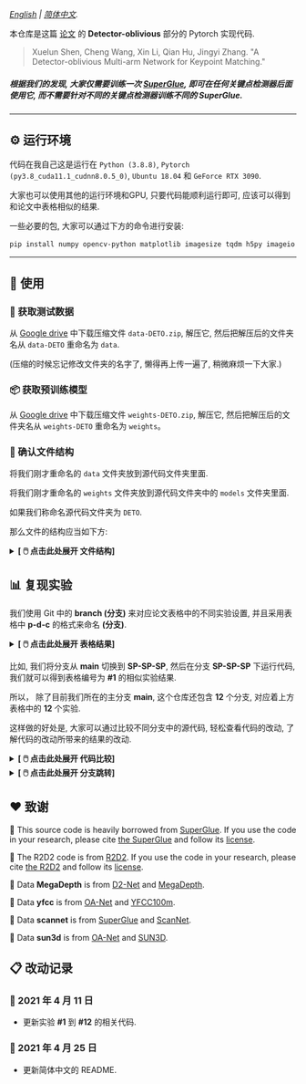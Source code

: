 *[English](README.md) | [简体中文](README.zh-CN-simplified.md).*


本仓库是这篇 [论文](https://arxiv.org/abs/2104.00947) 的 **Detector-oblivious** 部分的 Pytorch 实现代码.

> Xuelun Shen, Cheng Wang, Xin Li, Qian Hu, Jingyi Zhang. "A Detector-oblivious Multi-arm Network for Keypoint Matching."

##### 根据我们的发现, 大家仅需要训练一次 [SuperGlue](https://psarlin.com/superglue), 即可在任何关键点检测器后面使用它, 而不需要针对不同的关键点检测器训练不同的 SuperGlue.

---

## ⚙️ 运行环境

代码在我自己这是运行在 `Python (3.8.8)`, `Pytorch (py3.8_cuda11.1_cudnn8.0.5_0)`, `Ubuntu 18.04` 和 `GeForce RTX 3090`.

大家也可以使用其他的运行环境和GPU, 只要代码能顺利运行即可, 应该可以得到和论文中表格相似的结果.

一些必要的包, 大家可以通过下方的命令进行安装:

```bash
pip install numpy opencv-python matplotlib imagesize tqdm h5py imageio
```

---

## 🔨 使用

### 💾 获取测试数据

从 [Google drive](https://drive.google.com/file/d/1qWrZjy1lYe6tB8OWE-Q07HcG5ycm3Fnn/view?usp=sharing) 中下载压缩文件 `data-DETO.zip`, 解压它, 然后把解压后的文件夹名从 `data-DETO` 重命名为 `data`.

(压缩的时候忘记修改文件夹的名字了, 懒得再上传一遍了, 稍微麻烦一下大家.)


### 📦 获取预训练模型

从 [Google drive](https://drive.google.com/file/d/1T5nmIrA13LfSpoKHMAvbXEd0HLcfHAnw/view?usp=sharing) 中下载压缩文件 `weights-DETO.zip`, 解压它, 然后把解压后的文件夹名从 `weights-DETO` 重命名为 `weights`。


### 📁 确认文件结构

将我们刚才重命名的 `data` 文件夹放到源代码文件夹里面.

将我们刚才重命名的 `weights` 文件夹放到源代码文件夹中的 `models` 文件夹里面.

如果我们称命名源代码文件夹为 `DETO`.

那么文件的结构应当如下方:

<details>
<summary><b>[ 🖱️ 点击此处展开 文件结构]</b></summary>

```bash
DETO
│
└───assets
│
└───data
│	│
│	└───MegaDepth
│	│
│	└───scannet
│	│
│	└───sun3d
│	│
│	└───yfcc
│
└───models
    │
    └───weights
		│
		└───r2d2_WASF_256d.pt
		│
		└───r2d2_WASF_N16.pt
		│
		└───superglue_indoor.pth
		│
		└───superglue_outdoor.pth
		│
		└───superpoint_v1.pth
```
</details>

## 📊 复现实验

我们使用 Git 中的 **branch (分支)** 来对应论文表格中的不同实验设置, 并且采用表格中 **p-d-c** 的格式来命名 **(分支)**.

<details>
<summary><b>[ 🖱️ 点击此处展开 表格结果]</b></summary>

<p align="center">
	<img src="assets/results.png" width="100%">
</p>
</details>

比如, 我们将分支从 **main** 切换到 **SP-SP-SP**, 然后在分支 **SP-SP-SP** 下运行代码, 我们就可以得到表格编号为 **#1** 的相似实验结果.

所以， 除了目前我们所在的主分支 **main**, 这个仓库还包含 **12** 个分支, 对应着上方表格中的 **12** 个实验.

这样做的好处是, 大家可以通过比较不同分支中的源代码, 轻松查看代码的改动, 了解代码的改动所带来的结果的改动.

<details>
<summary><b>[ 🖱️ 点击此处展开 代码比较]</b></summary>

#### 比如我们比较分支 R2D2-SP-SP 和 SP-SP-SP

<p align="center">
	<img src="assets/comparisons.png" width="100%">
</p>
</details>

<details>
<summary><b>[ 🖱️ 点击此处展开 分支跳转]</b></summary>

#### 目前我们在分支 main

|                                    Experiments                                    	|  p   |  d   |  c   |
| :--------------------------------------------------------------------------------------:	| :--: | :--: | :--: |
| 👉[main](https://github.com/Xylon-Sean/Detector-oblivious-keypoint-matcher/tree/main)		|  --  |  --  |  --  |
| [#1](https://github.com/Xylon-Sean/Detector-oblivious-keypoint-matcher/tree/SP-SP-SP)		|  SP  |  SP  |  SP  |
| [#2](https://github.com/Xylon-Sean/Detector-oblivious-keypoint-matcher/tree/R2D2-SP-SP)	| R2D2 |  SP  |  SP  |
| [#3](https://github.com/Xylon-Sean/Detector-oblivious-keypoint-matcher/tree/SP-R2D2-SP)	|  SP  | R2D2 |  SP  |
| [#4](https://github.com/Xylon-Sean/Detector-oblivious-keypoint-matcher/tree/SP-SP-R2D2)	|  SP  |  SP  | R2D2 |
| [#5](https://github.com/Xylon-Sean/Detector-oblivious-keypoint-matcher/tree/SP-SP-RAND)	|  SP  |  SP  | RAND |
| [#6](https://github.com/Xylon-Sean/Detector-oblivious-keypoint-matcher/tree/SP-SP-ZERO)	|  SP  |  SP  | ZERO |
| [#7](https://github.com/Xylon-Sean/Detector-oblivious-keypoint-matcher/tree/SP-SP-ONE)	|  SP  |  SP  | ONE  |
|[#8](https://github.com/Xylon-Sean/Detector-oblivious-keypoint-matcher/tree/SIFT-SIFT-SIFT)| SIFT | SIFT | SIFT |
| [#9](https://github.com/Xylon-Sean/Detector-oblivious-keypoint-matcher/tree/SIFT-SP-SIFT)	| SIFT |  SP  | SIFT |
|[#10](https://github.com/Xylon-Sean/Detector-oblivious-keypoint-matcher/tree/SIFT-SP-RAND)	| SIFT |  SP  | RAND |
|[#11](https://github.com/Xylon-Sean/Detector-oblivious-keypoint-matcher/tree/SIFT-SP-ZERO)	| SIFT |  SP  | ZERO |
|[#12](https://github.com/Xylon-Sean/Detector-oblivious-keypoint-matcher/tree/SIFT-SP-ONE)	| SIFT |  SP  | ONE  |
</details>

## ❤️ 致谢

🥇 This source code is heavily borrowed from [SuperGlue](https://github.com/magicleap/SuperGluePretrainedNetwork). If you use the code in your research, please cite [the SuperGlue](https://github.com/magicleap/SuperGluePretrainedNetwork#bibtex-citation) and follow its [license](https://github.com/magicleap/SuperGluePretrainedNetwork/blob/master/LICENSE).

🥇 The R2D2 code is from [R2D2](https://github.com/naver/r2d2). If you use the code in your research, please cite [the R2D2](https://github.com/naver/r2d2#r2d2-reliable-and-repeatable-detector-and-descriptor) and follow its [license](https://github.com/naver/r2d2/blob/master/LICENSE).

🥇 Data **MegaDepth** is from [D2-Net](https://github.com/mihaidusmanu/d2-net) and [MegaDepth](http://www.cs.cornell.edu/projects/megadepth/).

🥇 Data **yfcc** is from [OA-Net](https://github.com/zjhthu/OANet#generate-training-and-testing-data) and [YFCC100m](http://projects.dfki.uni-kl.de/yfcc100m/).

🥇 Data **scannet** is from [SuperGlue](https://github.com/magicleap/SuperGluePretrainedNetwork#bibtex-citation) and [ScanNet](https://github.com/ScanNet/ScanNet).

🥇 Data **sun3d** is from [OA-Net](https://github.com/zjhthu/OANet#generate-training-and-testing-data) and [SUN3D](http://sun3d.cs.princeton.edu/).


## 📋 改动记录

### 📅 2021 年 4 月 11 日

- 更新实验 **#1** 到 **#12** 的相关代码.

### 📅 2021 年 4 月 25 日

- 更新简体中文的 README.
